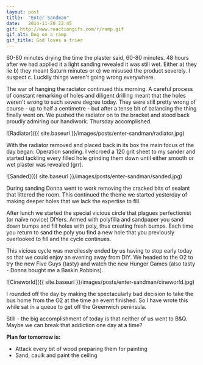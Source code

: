 ```yaml
---
layout: post
title:  "Enter Sandman"
date:   2014-11-20 22:45
gif: http://www.reactiongifs.com/r/ramp.gif
gif_alt: Dog on a ramp
gif_title: God loves a trier
---
```


60-80 minutes drying the time the plaster said, 60-80 minutes. 48 hours after we had applied it a light sanding revealed it was still wet. Either a) they lie b) they meant Saturn minutes or c) we misused the product severely. I suspect c. Luckily things weren't going wrong everywhere.

The war of hanging the radiator continued this morning. A careful process of constant remarking of holes and diligent drilling meant that the holes weren't wrong to such severe degree today. They were still pretty wrong of course - up to half a centimetre - but after a tense bit of balancing the thing finally went on. We pushed the radiator on to the bracket and stood back proudly admiring our handiwork. Thursday accomplished.

![Radiator]({{ site.baseurl }}/images/posts/enter-sandman/radiator.jpg)

With the radiator removed and placed back in its box the main focus of the day began: Operation sanding. I velcroed a 120 grit sheet to my sander and started tackling every filled hole grinding them down until either smooth or wet plaster was revealed (grr).

![Sanded]({{ site.baseurl }}/images/posts/enter-sandman/sanded.jpg)

During sanding Donna went to work removing the cracked bits of sealant that littered the room. This continued the theme we started yesterday of making deeper holes that we lack the expertise to fill.

After lunch we started the special vicious circle that plagues perfectionist (or naïve novice) DIYers. Armed with polyfilla and sandpaper you sand down bumps and fill holes with poly, thus creating fresh bumps. Each time you return to sand the poly you find a new hole that you previously overlooked to fill and the cycle continues.

This vicious cycle was mercilessly ended by us having to stop early today so that we could enjoy an evening away from DIY. We headed to the O2 to try the new Five Guys (tasty) and watch the new Hunger Games (also tasty - Donna bought me a Baskin Robbins).

![Cineworld]({{ site.baseurl }}/images/posts/enter-sandman/cineworld.jpg)

I rounded off the day by making the spectacularly bad decision to take the bus home from the O2 at the time an event finished. So I have wrote this while sat in a queue to get off the Greenwich peninsula.

Still - the big accomplishment of today is that neither of us went to B&Q. Maybe we can break that addiction one day at a time?

**Plan for tomorrow is:**

* Attack every bit of wood preparing them for painting
* Sand, caulk and paint the ceiling
